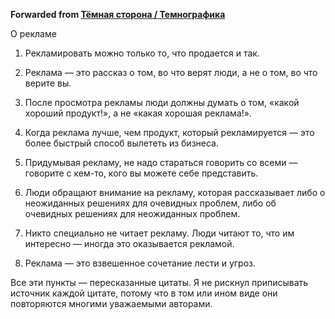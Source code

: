 **Forwarded from [Тёмная сторона / Темнографика](https://t.me/temno/1637)**

О рекламе

1. Рекламировать можно только то, что продается и так.

2. Реклама — это рассказ о том, во что верят люди, а не о том, во что верите вы.

3. После просмотра рекламы люди должны думать о том, «какой хороший продукт!», а не «какая хорошая реклама!».

4. Когда реклама лучше, чем продукт, который рекламируется — это более быстрый способ вылететь из бизнеса.

5. Придумывая рекламу, не надо стараться говорить со всеми — говорите с кем-то, кого вы можете себе представить.

6. Люди обращают внимание на рекламу, которая рассказывает либо о неожиданных решениях для очевидных проблем, либо об очевидных решениях для неожиданных проблем.

7. Никто специально не читает рекламу. Люди читают то, что им интересно — иногда это оказывается рекламой.

8. Реклама — это взвешенное сочетание лести и угроз.

Все эти пункты — пересказанные цитаты. Я не рискнул приписывать источник каждой цитате, потому что в том или ином виде они повторяются многими уважаемыми авторами.
